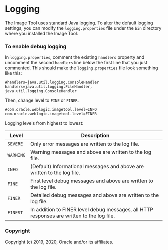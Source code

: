 # Logging

The Image Tool uses standard Java logging. To alter the default logging settings, you can modify the `logging.properties` 
file under the `bin` directory where you installed the Image Tool.

### To enable debug logging
In `logging.properties`, comment the existing `handlers` property and uncomment the second `handlers` line below the first 
line that you just commented.  This should make the `logging.properties` file look something like this:
```properties
#handlers=java.util.logging.ConsoleHandler
handlers=java.util.logging.FileHandler, java.util.logging.ConsoleHandler
```
Then, change level to `FINE` or `FINER`.
```properties
#com.oracle.weblogic.imagetool.level=INFO
com.oracle.weblogic.imagetool.level=FINER
```

Logging levels from highest to lowest:

| Level | Description |
| --- | --- |
| `SEVERE` | Only error messages are written to the log file. |
| `WARNING` | Warning messages and above are written to the log file. |
| `INFO` | (Default) Informational messages and above are written to the log file. |
| `FINE` | First level debug messages and above are written to the log file. |
| `FINER` | Detailed debug messages and above are written to the log file. |
| `FINEST` | In addition to FINER level debug messages, all HTTP responses are written to the log file. |

### Copyright
Copyright (c) 2019, 2020, Oracle and/or its affiliates.
